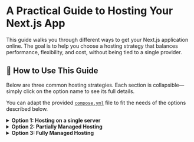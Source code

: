 # A Practical Guide to Hosting Your Next.js App

This guide walks you through different ways to get your Next.js application online. The goal is to help you choose a hosting strategy that balances performance, flexibility, and cost, without being tied to a single provider.

## 🚀 How to Use This Guide

Below are three common hosting strategies. Each section is collapsible—simply click on the option name to see its full details.

You can adapt the provided [`compose.yml`](./compose.yml) file to fit the needs of the options described below.

<details>
<summary><b>Option 1: Hosting on a single server</b></summary>

This is the simplest approach, where everything your app needs (the website, database, and content management system) runs on a single machine.

### What This Includes

*   **A Next.js App**: You can use the provided example app (based on a feature-rich [boilerplate](https://github.com/ixartz/Next-js-Boilerplate)) or replace it with your own.
*   **A Database**: Choose between PostgreSQL or MySQL.
*   **Payload CMS**: A system for managing your website's content.

### How to Set It Up

1.  **Get a Server**: Rent a cloud server with SSH access. Look for one with at least **4GB of RAM** and **2 CPU cores**. Providers like Hetzner or Contabo are good examples.
2.  **Connect and Install**: Log into your server via SSH and install Docker by following the [official installation guide](https://docs.docker.com/engine/install/).
3.  **Copy Project Files**: Clone this project's repository to your server.
4.  **Configure**: Edit the `compose/allservices.compose.yml` file to match your needs (e.g., select your preferred database).
5.  **Deploy**: Run `docker compose build` to build your app, then `docker compose up -d` to start all services.

### Summary

*   **Advantages**: Simple to understand and set up; generally the lowest cost.
*   **Disadvantages**: Cannot easily handle very large amounts of traffic; Your app is shortly down when you update the code. You must manually back up your database.
*   **Best For**: Websites with low to moderate traffic (e.g., under 10,000 visits per month).

</details>

<details>
<summary><b>Option 2: Partially Managed Hosting</b></b></summary>

This approach adds scalability by moving some components to managed cloud services, reducing your maintenance workload.

### What This Includes

You separate your services:
*   The **Database** is moved to a managed cloud service (e.g., a platform like Prisma Data Platform).
*   Optionally, the **Next.js app** and **Payload CMS** are hosted on your own servers.

### How to Set It Up

The setup is similar to Option 1, but with a key difference:
1.  **Use a Managed Database**: Sign up for a cloud database service (e.g. prisma.io). You will get a connection string (a web address) for your database.
2.  **Update Configuration**: In your app and CMS configuration, replace the local database connection details with the new connection string from your managed provider.
3.  **Deploy App and CMS**: Follow the deployment steps from Option 1, but your app will now connect to the external database.

### Summary

*   **Advantages**: More scalable than a single server; your database is automatically backed up and managed by the provider.
*   **Disadvantages**: The app and CMS servers themselves are still not highly scalable. Higher cost than Option 1 due to managed service fees.

</details>

<details>
<summary><b>Option 3: Fully Managed Hosting</b></summary>

This modern approach aims for maximum scalability by hosting all components—the app, CMS, and database—on "serverless" or managed platforms.

### What This Includes

*   **Managed Database**: A cloud database service (e.g., Prisma Data Platform).
*   **Serverless Hosting**: Platforms like Replit, Runpod, Azure Functions to host your Next.js app and Payload CMS. These platforms automatically adjust capacity based on traffic.

### How to Set It Up

This process varies by platform but generally involves:
1.  **Host Your Database**: Set up your database with a managed provider.
2.  **Connect Your Code**: Link your project repository directly to the serverless hosting provider.
3.  **Configure Environment Variables**: In your hosting provider's dashboard, provide the connection string for your managed database and any other required settings.
4.  **Deploy**: The provider will automatically build and deploy your app. Updates are often triggered by simply pushing changes to your code repository.

### Summary

*   **Advantages**: Highly scalable; you only pay for the resources you use; no server management is required.
*   **Disadvantages**: Can involve multiple services and subscriptions; may require more complex configuration.

</details>
